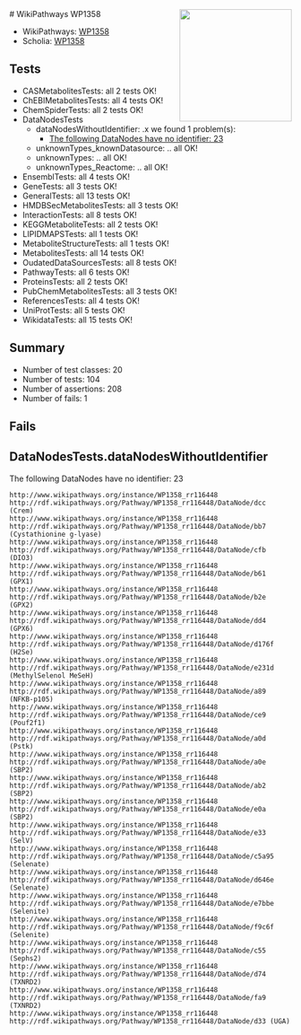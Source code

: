 <img style="float: right; width: 200px" src="https://upload.wikimedia.org/wikipedia/commons/thumb/8/83/Wplogo_with_text_500.png/640px-Wplogo_with_text_500.png" />
# WikiPathways WP1358

* WikiPathways: [WP1358](https://wikipathways.org/pathways/WP1358)
* Scholia: [WP1358](https://scholia.toolforge.org/wikipathways/WP1358)
## Tests
* CASMetabolitesTests: all 2 tests OK!
* ChEBIMetabolitesTests: all 4 tests OK!
* ChemSpiderTests: all 2 tests OK!
* DataNodesTests
    * dataNodesWithoutIdentifier: .x we found 1 problem(s):
        * [The following DataNodes have no identifier: 23](#8792c4b2)
    * unknownTypes_knownDatasource: .. all OK!
    * unknownTypes: .. all OK!
    * unknownTypes_Reactome: .. all OK!
* EnsemblTests: all 4 tests OK!
* GeneTests: all 3 tests OK!
* GeneralTests: all 13 tests OK!
* HMDBSecMetabolitesTests: all 3 tests OK!
* InteractionTests: all 8 tests OK!
* KEGGMetaboliteTests: all 2 tests OK!
* LIPIDMAPSTests: all 1 tests OK!
* MetaboliteStructureTests: all 1 tests OK!
* MetabolitesTests: all 14 tests OK!
* OudatedDataSourcesTests: all 8 tests OK!
* PathwayTests: all 6 tests OK!
* ProteinsTests: all 2 tests OK!
* PubChemMetabolitesTests: all 3 tests OK!
* ReferencesTests: all 4 tests OK!
* UniProtTests: all 5 tests OK!
* WikidataTests: all 15 tests OK!


## Summary

* Number of test classes: 20
* Number of tests: 104
* Number of assertions: 208
* Number of fails: 1

## Fails

<a name="8792c4b2" />

## DataNodesTests.dataNodesWithoutIdentifier

The following DataNodes have no identifier: 23
```
http://www.wikipathways.org/instance/WP1358_rr116448 http://rdf.wikipathways.org/Pathway/WP1358_rr116448/DataNode/dcc (Crem)
http://www.wikipathways.org/instance/WP1358_rr116448 http://rdf.wikipathways.org/Pathway/WP1358_rr116448/DataNode/bb7 (Cystathionine g-lyase)
http://www.wikipathways.org/instance/WP1358_rr116448 http://rdf.wikipathways.org/Pathway/WP1358_rr116448/DataNode/cfb (DIO3)
http://www.wikipathways.org/instance/WP1358_rr116448 http://rdf.wikipathways.org/Pathway/WP1358_rr116448/DataNode/b61 (GPX1)
http://www.wikipathways.org/instance/WP1358_rr116448 http://rdf.wikipathways.org/Pathway/WP1358_rr116448/DataNode/b2e (GPX2)
http://www.wikipathways.org/instance/WP1358_rr116448 http://rdf.wikipathways.org/Pathway/WP1358_rr116448/DataNode/dd4 (GPX6)
http://www.wikipathways.org/instance/WP1358_rr116448 http://rdf.wikipathways.org/Pathway/WP1358_rr116448/DataNode/d176f (H2Se)
http://www.wikipathways.org/instance/WP1358_rr116448 http://rdf.wikipathways.org/Pathway/WP1358_rr116448/DataNode/e231d (MethylSelenol MeSeH)
http://www.wikipathways.org/instance/WP1358_rr116448 http://rdf.wikipathways.org/Pathway/WP1358_rr116448/DataNode/a89 (NFKB-p105)
http://www.wikipathways.org/instance/WP1358_rr116448 http://rdf.wikipathways.org/Pathway/WP1358_rr116448/DataNode/ce9 (Pouf2f1)
http://www.wikipathways.org/instance/WP1358_rr116448 http://rdf.wikipathways.org/Pathway/WP1358_rr116448/DataNode/a0d (Pstk)
http://www.wikipathways.org/instance/WP1358_rr116448 http://rdf.wikipathways.org/Pathway/WP1358_rr116448/DataNode/a0e (SBP2)
http://www.wikipathways.org/instance/WP1358_rr116448 http://rdf.wikipathways.org/Pathway/WP1358_rr116448/DataNode/ab2 (SBP2)
http://www.wikipathways.org/instance/WP1358_rr116448 http://rdf.wikipathways.org/Pathway/WP1358_rr116448/DataNode/e0a (SBP2)
http://www.wikipathways.org/instance/WP1358_rr116448 http://rdf.wikipathways.org/Pathway/WP1358_rr116448/DataNode/e33 (SelV)
http://www.wikipathways.org/instance/WP1358_rr116448 http://rdf.wikipathways.org/Pathway/WP1358_rr116448/DataNode/c5a95 (Selenate)
http://www.wikipathways.org/instance/WP1358_rr116448 http://rdf.wikipathways.org/Pathway/WP1358_rr116448/DataNode/d646e (Selenate)
http://www.wikipathways.org/instance/WP1358_rr116448 http://rdf.wikipathways.org/Pathway/WP1358_rr116448/DataNode/e7bbe (Selenite)
http://www.wikipathways.org/instance/WP1358_rr116448 http://rdf.wikipathways.org/Pathway/WP1358_rr116448/DataNode/f9c6f (Selenite)
http://www.wikipathways.org/instance/WP1358_rr116448 http://rdf.wikipathways.org/Pathway/WP1358_rr116448/DataNode/c55 (Sephs2)
http://www.wikipathways.org/instance/WP1358_rr116448 http://rdf.wikipathways.org/Pathway/WP1358_rr116448/DataNode/d74 (TXNRD2)
http://www.wikipathways.org/instance/WP1358_rr116448 http://rdf.wikipathways.org/Pathway/WP1358_rr116448/DataNode/fa9 (TXNRD2)
http://www.wikipathways.org/instance/WP1358_rr116448 http://rdf.wikipathways.org/Pathway/WP1358_rr116448/DataNode/d33 (UGA)
```


